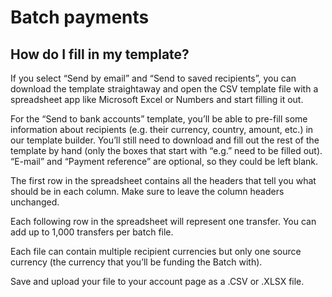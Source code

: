 # Batch payments  
## How do I fill in my template?  
If you select “Send by email” and “Send to saved recipients”, you can download the template straightaway and open the CSV template file with a spreadsheet app like Microsoft Excel or Numbers and start filling it out.

For the “Send to bank accounts” template, you’ll be able to pre-fill some information about recipients (e.g. their currency, country, amount, etc.) in our template builder. You’ll still need to download and fill out the rest of the template by hand (only the boxes that start with “e.g.” need to be filled out). “E-mail” and “Payment reference” are optional, so they could be left blank.

The first row in the spreadsheet contains all the headers that tell you what should be in each column. Make sure to leave the column headers unchanged.

Each following row in the spreadsheet will represent one transfer. You can add up to 1,000 transfers per batch file.

Each file can contain multiple recipient currencies but only one source currency (the currency that you’ll be funding the Batch with).

Save and upload your file to your account page as a .CSV or .XLSX file.